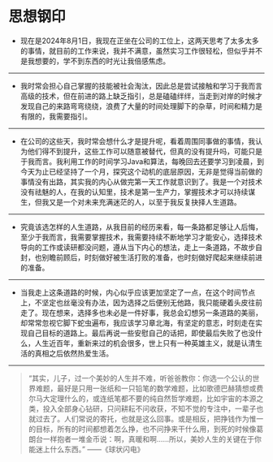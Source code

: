 # 思想钢印	

- 现在是2024年8月1日，我现在正坐在公司的工位上，这两天思考了太多太多的事情，就目前的工作来说，我并不满意，虽然实习工作很轻松，但似乎并不是我想要的，学不到东西的时光让我倍感焦虑。

------

- 我时常会担心自己掌握的技能被社会淘汰，因此总是尝试接触和学习于我而言高级的技术，但在前进的路上缺乏指引，总是磕磕绊绊，当走到对岸的时候才发现自己的来路弯弯绕绕，浪费了大量的时间处理脚下的杂草，时间和精力是有限的，我需要指引。

------

- 在公司的这些天，我时常会想什么才是提升呢，看着周围同事做的事情，我认为他们得不到提升，这些工作可以随意被替代，但真的没有提升吗，可能只是于我而言。我利用工作的时间学习Java和算法，每晚回去还要学习到凌晨，到今天为止已经坚持了一个月，探究这个动机的底层原因，无非是觉得当前做的事情没有出路，其实我的内心从做完第一天工作就意识到了。我是一个对技术没有祛魅的人，在我的认知里，技术是第一生产力，掌握技术才可以持续谋生，但我又是一个对未来充满迷茫的人，以至于我反复抉择人生道路。

------

- 究竟该选怎样的人生道路，从我目前的经历来看，每一条路都足够让人后悔，至少于我而言，我需要掌握技术，我需要持续不断地学习才能安心，选择技术导向的工作或读研都没问题，遵从当下内心的想法，走上一条道路，不故步自封，也别瞻前顾后，时刻做好被生活打败的准备，也时刻做好爬起来继续前进的准备。

------

- 当我走上这条道路的时候，内心似乎应该更加坚定了一点，在这个时间节点上，不坚定也丝毫没有办法，因为选择之后便别无他路，我只能硬着头皮往前走了。现在想来，选择多也未必是一件好事，我总会幻想另一条道路的美丽，却常常忽视它脚下蛇虫遍布，我应该学习章北海，有坚定的意志，时刻走在实现自己目标的道路上。最后再说一些安慰自己的话把，即使最后失败了也没什么，人生近百年，重新来过的机会很多，世上只有一种英雄主义，就是认清生活的真相之后依然热爱生活。

------



> “其实，儿子，过一个美妙的人生并不难，听爸爸教你：你选一个公认的世界难题，最好是只用一张纸和一只铅笔的数学难题，比如歌德巴赫猜想或费尔马大定理什么的，或连纸笔都不要的纯自然哲学难题，比如宇宙的本源之类，投入全部身心钻研，只问耕耘不问收获，不知不觉的专注中，一辈子也就过去了。人们常说的寄托，也就是这么回事。或是相反，把挣钱作为惟一的目标，所有的时间都想着怎么挣，也不问挣来干什么用，到死的时候像葛朗台一样抱者一堆金币说：啊，真暖和啊……所以，美妙人生的关键在于你能迷上什么东西。” ——《球状闪电》

